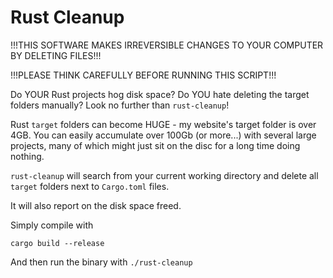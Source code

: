 # Rust Cleanup

!!!THIS SOFTWARE MAKES IRREVERSIBLE CHANGES TO YOUR COMPUTER BY DELETING FILES!!!

!!!PLEASE THINK CAREFULLY BEFORE RUNNING THIS SCRIPT!!!

Do YOUR Rust projects hog disk space? 
Do YOU hate deleting the target folders manually?
Look no further than `rust-cleanup`!

Rust `target` folders can become HUGE - my website's target folder is over 4GB. 
You can easily accumulate over 100Gb (or more...) with several large projects,
many of which might just sit on the disc for a long time doing nothing.

`rust-cleanup` will search from your current working directory and delete 
all `target` folders next to `Cargo.toml` files.

It will also report on the disk space freed.

Simply compile with 

```
cargo build --release
```

And then run the binary with `./rust-cleanup`